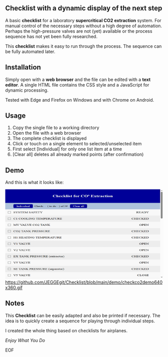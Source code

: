Checklist with a dynamic display of the next step
--------------------------------------------------

A basic **checklist** for a laboratory **supercritical CO2 extraction** system.
For manual control of the necessary steps without a high degree of automation.
Perhaps the high-pressure valves are not (yet) available or the process sequence has not yet been fully researched.

This **checklist** makes it easy to run through the process. The sequence can be fully automated later.

Installation
------------

Simply open with a **web browser** and the file can be edited with a **text editor**.
A single HTML file contains the CSS style and a JavaScript for dynamic processing.

Tested with Edge and Firefox on Windows and with Chrome on Android.

Usage
-----

1. Copy the single file to a working directory
2. Open the file with a web browser
3. The complete checklist is displayed
4. Click or touch on a single element to selected/unselected item
5. First select [Individual] for only one list item at a time
6. [Clear all] deletes all already marked points (after confirmation)

Demo
----

And this is what it looks like:

![alt text](https://github.com/JEGGEgit/Checklist/blob/main/demo/checkco2demo640x360.gif?raw=true)
https://github.com/JEGGEgit/Checklist/blob/main/demo/checkco2demo640x360.gif


Notes
-----

This **Checklist** can be easily adapted and also be printed if necessary.
The idea is to quickly create a sequence for playing through individual steps.

I created the whole thing based on checklists for airplanes.

*Enjoy What You Do*

EOF

